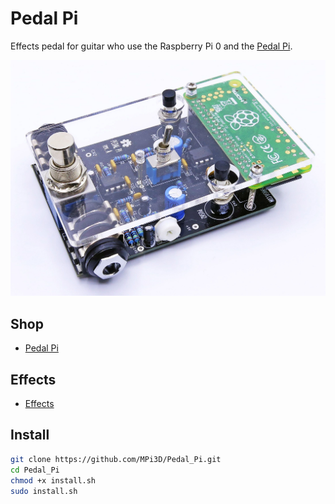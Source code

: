 # Pedal Pi

Effects pedal for guitar who use the Raspberry Pi 0 and the [Pedal Pi](https://www.electrosmash.com/pedal-pi).

[![Pedal Pi](/pedal_pi.jpg)](https://www.electrosmash.com/pedal-pi)

## Shop

+ [Pedal Pi](https://shop.electrosmash.com/product/pedal-pi-kit/)

## Effects

+ [Effects](/Pedals)

## Install

``` sh
git clone https://github.com/MPi3D/Pedal_Pi.git
cd Pedal_Pi
chmod +x install.sh
sudo install.sh
```
